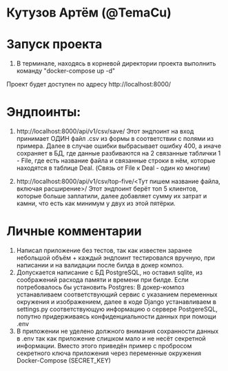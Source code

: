 # Кутузов Артём (@TemaCu)

# Запуск проекта
1. В терминале, находясь в корневой директории проекта выполнить команду "docker-compose up -d"

Проект будет доступен по адресу http://localhost:8000/

# Эндпоинты:
1. http://localhost:8000/api/v1/csv/save/ 
Этот эндпоинт на вход принимает ОДИН файл .csv из формы в соответствии с полями из примера. Далее в случае ошибки выбрасывает ошибку 400, а иначе сохраняет в БД, где данные разбиваются на 2 связанные таблички 1 - File, где есть название файла и связанные строки в нём, которые находятся в таблице Deal. (Связь от File к Deal - один ко многим)

2. http://localhost:8000/api/v1/csv/top-five/<Тут пишем название файла, включая расширение>/
Этот эндпоинт берёт топ 5 клиентов, которые больше заплатили, далее добавляет сумму их затрат и камни, что есть как минимум у двух из этой пятёрки.

# Личные комментарии
1. Написал приложение без тестов, так как известен заранее небольшой объём + каждый эндпоинт тестировался вручную, при написании и на валидации после билда в докер композ.
2. Допускается написание с БД PostgreSQL, но оставил sqlite, из соображений расхода памяти и времени при билде. Если потребовалось бы установить Postgres: В докер-композ устанавливаем соответствующий сервис с указанием переменных окружения и изображением, далее в коде Django устанавливаем в settings.py соответствующую информацию о сервере PostgereSQL, попутно придерживаясь конфиденциальности данных при помощи .env
3. В приложении не уделено должного внимания сохранности данных в .env так как приложение слишком мало и не несёт секретной информации. Вместо этого приведён пример с пробросом секретного ключа приложения через переменные окружения Docker-Compose (SECRET_KEY)